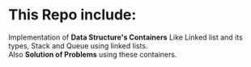 
# This Repo include: 

Implementation of **Data Structure's Containers** Like Linked list and its types, Stack and Queue using linked lists.  
Also **Solution of Problems** using these containers.
